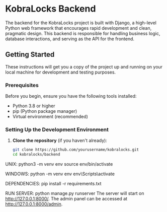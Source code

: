 # KobraLocks Backend

The backend for the KobraLocks project is built with Django, a high-level Python web framework that encourages rapid development and clean, pragmatic design. This backend is responsible for handling business logic, database interactions, and serving as the API for the frontend.

## Getting Started

These instructions will get you a copy of the project up and running on your local machine for development and testing purposes.

### Prerequisites

Before you begin, ensure you have the following tools installed:
- Python 3.8 or higher
- pip (Python package manager)
- Virtual environment (recommended)

### Setting Up the Development Environment

1. **Clone the repository** (if you haven't already):

   ```bash
   git clone https://github.com/yourusername/kobralocks.git
   cd kobralocks/backend

UNIX:
python3 -m venv env
source env/bin/activate

WINDOWS:
python -m venv env
env\Scripts\activate

DEPENDENCIES:
pip install -r requirements.txt

RUN SERVER:
python manage.py runserver
	The server will start on http://127.0.0.1:8000/. The admin panel can be accessed at http://127.0.0.1:8000/admin.
